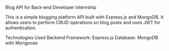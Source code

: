 Blog API for Back-end Developer internship 

This is a simple blogging platform API built with Express.js and MongoDB. It allows users to perform CRUD operations on blog posts and uses JWT for authentication.

Technologies Used
Backend Framework: Express.js
Database: MongoDB with Mongoose

